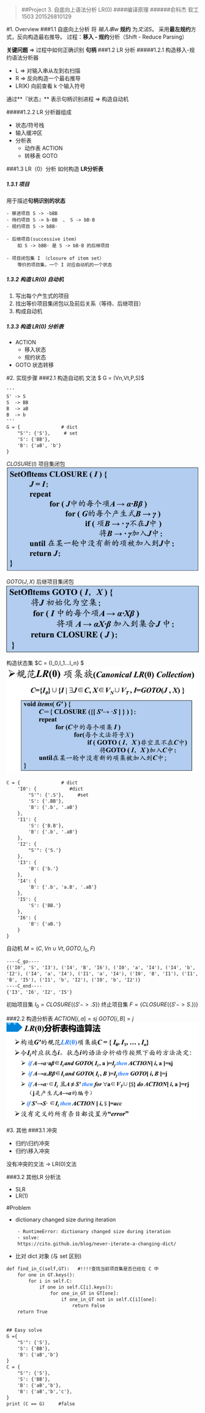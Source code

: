 > ##Project 3. 自底向上语法分析 LR(0)
> ####编译原理
> ######俞科杰 软工1503 201526810129


#1. Overview
###1.1 自底向上分析
将 *输入串w* **规约** 为*文法S*。
采用**最左规约**方式，反向构造最右推导。
过程：**移入 - 规约**分析（Shift - Reduce Parsing）

**关键问题** => 过程中如何正确识别 **句柄**
###1.2 LR 分析
#####1.2.1 构造移入-规约语法分析器
- L => 对输入串从左到右扫描 
- R => 反向构造一个最右推导
- LR(K) 向前查看 k 个输入符号

通过**『状态』** 表示句柄识别进程 => 构造自动机

#####1.2.2 LR 分析器组成
- 状态/符号栈
- 输入缓冲区
- 分析表
    - 动作表 ACTION
    - 转移表 GOTO 


###1.3 LR（0）分析
如何构造 **LR分析表**
##### 1.3.1 项目
用于描述**句柄识别的状态**

```
- 移进项目 S -> ·bBB
- 待约项目 S -> b·BB  、 S -> bB·B
- 规约项目 S -> bBB·

- 后继项目(successive item)
    如 S -> bBB· 是 S -> bB·B 的后继项目
    
- 项目闭包集 I （closure of item set）
    等价的项目集，一个 I 对应自动机的一个状态  
```

##### 1.3.2 构造 LR(0) 自动机
1. 写出每个产生式的项目
2. 找出等价项目集闭包以及前后关系（等待、后继项目）
3. 构成自动机
 
##### 1.3.3 构造 LR(0) 分析表
- ACTION
    - 移入状态
    - 规约状态
- GOTO 状态转移

#2. 实现步骤
###2.1 构造自动机
文法 $ G = (Vn,Vt,P,S)$

```
'''
S' -> S
S  -> BB
B  -> aB
B  -> b
'''
G = {               # dict
	"S'": {'S'},     # set
	'S': {'BB'},
	'B': {'aB', 'b'}
}
```

$CLOSURE(I)$  项目集闭包
![](../figure/CLOSURE.png)


$GOTO(J,X)$   后继项目集闭包
![](../figure/GOTO.png)


构造状态集 $C = \{I_0,I_1...I_n\} $
![](../figure/C.png)

```
C = {               # dict
	'I0': {            #dict 
		"S'": {'.S'},     #set
		'S': {'.BB'}, 
		'B': {'.b', '.aB'}
	}, 
	'I1': {
		'S': {'B.B'}, 
		'B': {'.b', '.aB'}
	}, 
	'I2': {
		"S'": {'S.'}
	}, 
	'I3': {
		'B': {'b.'}
	}, 
	'I4': {
		'B': {'.b', 'a.B', '.aB'}
	}, 
	'I5': {
		'S': {'BB.'}
	}, 
	'I6': {
		'B': {'aB.'}
	}
}
```

自动机 $M =(C,Vn \cup Vt,GOTO,I_0,F)$

```
----C_go----
{('I0', 'S', 'I3'), ('I4', 'B', 'I6'), ('I0', 'a', 'I4'), ('I4', 'b', 'I2'), ('I4', 'a', 'I4'), ('I1', 'a', 'I4'), ('I0', 'B', 'I1'), ('I1', 'B', 'I5'), ('I1', 'b', 'I2'), ('I0', 'b', 'I2')}
----C_end----
{'I3', 'I6', 'I2', 'I5'}

```
初始项目集 $I_0 = CLOSURE(\{S'->.S\})$ 
终止项目集 $F =\{CLOSURE(\{S'->S.\})\}$

###2.2 构造分析表
$ACTION[i,a] = sj$
$GOTO[i,B] = j$
![](../figure/TABLE.png)



#3. 其他
###3.1 冲突
- 归约\归约冲突
- 归约\移入冲突

没有冲突的文法 -> LR(0)文法

###3.2 其他LR 分析法
- SLR
- LR(1)


#Problem
- dictionary changed size during iteration

```
    - RuntimeError: dictionary changed size during iteration
    - solve:
    https://cito.github.io/blog/never-iterate-a-changing-dict/
```

- 比对 dict 对象  (与 set 区别)

```
def find_in_C(self,GT):   #!!!!查找当前项目集是否已经在 C 中
	for one in GT.keys():
		for i in self.C:
			if one in self.C[i].keys():
				for one_in_GT in GT[one]:
					if one_in_GT not in self.C[i][one]:
						return False
	return True


## Easy solve
G ={
	"S'": {'S'},
	'S': {'BB'},
	'B': {'aB','b'}
}
C = {
	"S'": {'S'},
	'S': {'BB'},
	'B': {'aB','b'},
	'B': {'aB','b','c'},
}
print (C == G)     #false
```

